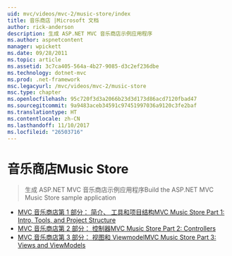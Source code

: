 ```yaml
---
uid: mvc/videos/mvc-2/music-store/index
title: 音乐商店 |Microsoft 文档
author: rick-anderson
description: 生成 ASP.NET MVC 音乐商店示例应用程序
ms.author: aspnetcontent
manager: wpickett
ms.date: 09/28/2011
ms.topic: article
ms.assetid: 3c7ca405-564a-4b27-9085-d3c2ef236dbe
ms.technology: dotnet-mvc
ms.prod: .net-framework
msc.legacyurl: /mvc/videos/mvc-2/music-store
msc.type: chapter
ms.openlocfilehash: 95c720f3d3a2066b23d3d173d86acd7120fbad47
ms.sourcegitcommit: 9a9483aceb34591c97451997036a9120c3fe2baf
ms.translationtype: HT
ms.contentlocale: zh-CN
ms.lasthandoff: 11/10/2017
ms.locfileid: "26503716"
---
```

<a name="music-store"></a><span data-ttu-id="f02c6-103">音乐商店</span><span class="sxs-lookup"><span data-stu-id="f02c6-103">Music Store</span></span>
====================
> <span data-ttu-id="f02c6-104">生成 ASP.NET MVC 音乐商店示例应用程序</span><span class="sxs-lookup"><span data-stu-id="f02c6-104">Build the ASP.NET MVC Music Store sample application</span></span>


- [<span data-ttu-id="f02c6-105">MVC 音乐商店第 1 部分： 简介、 工具和项目结构</span><span class="sxs-lookup"><span data-stu-id="f02c6-105">MVC Music Store Part 1: Intro, Tools, and Project Structure</span></span>](mvc-music-store-part-1-intro-tools-and-project-structure.md)
- [<span data-ttu-id="f02c6-106">MVC 音乐商店第 2 部分： 控制器</span><span class="sxs-lookup"><span data-stu-id="f02c6-106">MVC Music Store Part 2: Controllers</span></span>](mvc-music-store-part-2-controllers.md)
- [<span data-ttu-id="f02c6-107">MVC 音乐商店第 3 部分： 视图和 Viewmodel</span><span class="sxs-lookup"><span data-stu-id="f02c6-107">MVC Music Store Part 3: Views and ViewModels</span></span>](mvc-music-store-part-3-views-and-viewmodels.md)
